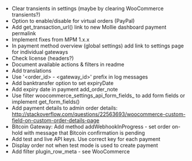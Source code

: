 - Clear transients in settings (maybe by clearing WooCommerce transients?)
- Option to enable/disable for virtual orders (PayPal)
- Add get_transaction_url() link to new Mollie dashboard payment permalink
- Implement fixes from MPM 1.x.x
- In payment method overview (global settings) add link to settings page for individual gateways
- Check license (headers?)
- Document available actions & filters in readme
- Add translations
- Use '<order_id> - <gateway_id>' prefix in log messages
- Add banktransfer option to set expiryDate
- Add expiry date in payment add_order_note
- Use filter woocommerce_settings_api_form_fields_<gateway-id> to add form fields or implement get_form_fields()
- Add payment details to admin order details: http://stackoverflow.com/questions/22563693/woocommerce-custom-field-on-custom-order-details-page
- Bitcoin Gateway: Add method addWebhookInProgress - set order on-hold with message that Bitcoin confirmation is pending
- Add test and live API keys. Use correct key for each payment
- Display order not when test mode is used to create payment
- Add filter plugin_row_meta - see WooCommerce
